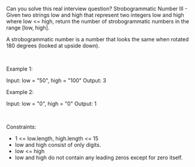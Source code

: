 Can you solve this real interview question? Strobogrammatic Number III - Given two strings low and high that represent two integers low and high where low <= high, return the number of strobogrammatic numbers in the range [low, high].

A strobogrammatic number is a number that looks the same when rotated 180 degrees (looked at upside down).

 

Example 1:

Input: low = "50", high = "100"
Output: 3


Example 2:

Input: low = "0", high = "0"
Output: 1


 

Constraints:

 * 1 <= low.length, high.length <= 15
 * low and high consist of only digits.
 * low <= high
 * low and high do not contain any leading zeros except for zero itself.